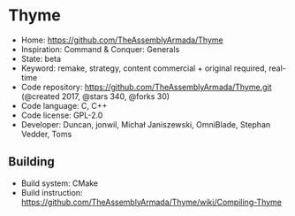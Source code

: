 # Thyme

- Home: https://github.com/TheAssemblyArmada/Thyme
- Inspiration: Command & Conquer: Generals
- State: beta
- Keyword: remake, strategy, content commercial + original required, real-time
- Code repository: https://github.com/TheAssemblyArmada/Thyme.git (@created 2017, @stars 340, @forks 30)
- Code language: C, C++
- Code license: GPL-2.0
- Developer: Duncan, jonwil, Michał Janiszewski, OmniBlade, Stephan Vedder, Toms

## Building

- Build system: CMake
- Build instruction: https://github.com/TheAssemblyArmada/Thyme/wiki/Compiling-Thyme
